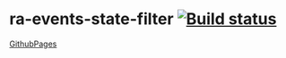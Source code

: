 # ra-events-state-filter [![Build status](https://ci.appveyor.com/api/projects/status/hmnlvnqv9p3ida5g?svg=true)](https://ci.appveyor.com/project/barsich/ra-events-state-filter)
[GithubPages](https://barsich.github.io/ra-events-state-filter/)
